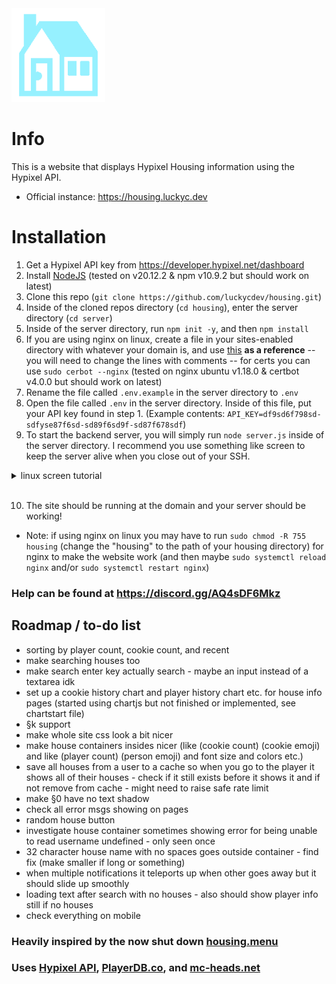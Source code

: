 <img src="website/housing.png" width="150" height="150">

# Info
This is a website that displays Hypixel Housing information using the Hypixel API.

* Official instance: https://housing.luckyc.dev

# Installation

1. Get a Hypixel API key from https://developer.hypixel.net/dashboard
2. Install [NodeJS](https://nodejs.org/en/download) (tested on v20.12.2 & npm v10.9.2 but should work on latest)
3. Clone this repo (`git clone https://github.com/luckycdev/housing.git`)
4. Inside of the cloned repos directory (`cd housing`), enter the server directory (`cd server`)
5. Inside of the server directory, run `npm init -y`, and then `npm install`
6. If you are using nginx on linux, create a file in your sites-enabled directory with whatever your domain is, and use [this](https://pastebin.com/raw/vkc8UNYB) __as a reference__ -- you will need to change the lines with comments -- for certs you can use `sudo cerbot --nginx` (tested on nginx ubuntu v1.18.0 & certbot v4.0.0 but should work on latest)
7. Rename the file called `.env.example` in the server directory to `.env`
8. Open the file called `.env` in the server directory. Inside of this file, put your API key found in step 1. (Example contents: `API_KEY=df9sd6f798sd-sdfyse87f6sd-sd89f6sd9f-sd87f678sdf`)
9. To start the backend server, you will simply run `node server.js` inside of the server directory. I recommend you use something like screen to keep the server alive when you close out of your SSH.
<details>
<summary>linux screen tutorial</summary>

Install Screen `sudo apt install screen`
  
Create the screen `screen -S housing`

And then if you want to return to your screen, run `screen -r housing`

If you want to kill your screen, run `screen -X -S housing kill`
</details>
&nbsp;

10. The site should be running at the domain and your server should be working!

* Note: if using nginx on linux you may have to run `sudo chmod -R 755 housing` (change the "housing" to the path of your housing directory) for nginx to make the website work (and then maybe `sudo systemctl reload nginx` and/or `sudo systemctl restart nginx`)

### Help can be found at https://discord.gg/AQ4sDF6Mkz

## Roadmap / to-do list
- sorting by player count, cookie count, and recent
- make searching houses too
- make search enter key actually search - maybe an input instead of a textarea idk
- set up a cookie history chart and player history chart etc. for house info pages (started using chartjs but not finished or implemented, see chartstart file)
- §k support
- make whole site css look a bit nicer
- make house containers insides nicer (like (cookie count) (cookie emoji) and like (player count) (person emoji) and font size and colors etc.)
- save all houses from a user to a cache so when you go to the player it shows all of their houses - check if it still exists before it shows it and if not remove from cache - might need to raise safe rate limit
- make §0 have no text shadow
- check all error msgs showing on pages
- random house button
- investigate house container sometimes showing error for being unable to read username undefined - only seen once
- 32 character house name with no spaces goes outside container - find fix (make smaller if long or something)
- when multiple notifications it teleports up when other goes away but it should slide up smoothly
- loading text after search with no houses - also should show player info still if no houses
- check everything on mobile

### Heavily inspired by the now shut down [housing.menu](https://web.archive.org/web/20240417020435/https://www.housing.menu/)
### Uses [Hypixel API](https://api.hypixel.net), [PlayerDB.co](https://playerdb.co), and [mc-heads.net](https://mc-heads.net)
